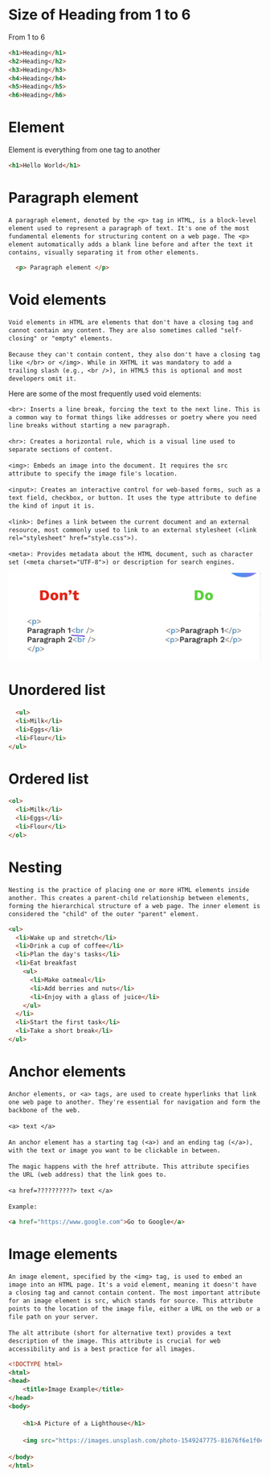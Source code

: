 
# Size of Heading from 1 to 6
From 1 to 6
```HTML
<h1>Heading</h1>
<h2>Heading</h2>
<h3>Heading</h3>
<h4>Heading</h4>
<h5>Heading</h5>
<h6>Heading</h6>
```

# Element
Element is everything from one tag to another
```HTML
<h1>Hello World</h1>
```

# Paragraph element

    A paragraph element, denoted by the <p> tag in HTML, is a block-level element used to represent a paragraph of text. It's one of the most fundamental elements for structuring content on a web page. The <p> element automatically adds a blank line before and after the text it contains, visually separating it from other elements.
```HTML
  <p> Paragraph element </p>
```

# Void elements
    Void elements in HTML are elements that don't have a closing tag and cannot contain any content. They are also sometimes called "self-closing" or "empty" elements.

    Because they can't contain content, they also don't have a closing tag like </br> or </img>. While in XHTML it was mandatory to add a trailing slash (e.g., <br />), in HTML5 this is optional and most developers omit it.

Here are some of the most frequently used void elements:

    <br>: Inserts a line break, forcing the text to the next line. This is a common way to format things like addresses or poetry where you need line breaks without starting a new paragraph.

    <hr>: Creates a horizontal rule, which is a visual line used to separate sections of content.

    <img>: Embeds an image into the document. It requires the src attribute to specify the image file's location.

    <input>: Creates an interactive control for web-based forms, such as a text field, checkbox, or button. It uses the type attribute to define the kind of input it is.

    <link>: Defines a link between the current document and an external resource, most commonly used to link to an external stylesheet (<link rel="stylesheet" href="style.css">).

    <meta>: Provides metadata about the HTML document, such as character set (<meta charset="UTF-8">) or description for search engines.


![alt text](images/image001.png)

# Unordered list
```HTML
  <ul>
  <li>Milk</li>
  <li>Eggs</li>
  <li>Flour</li>
</ul>
```

# Ordered list

```HTML
<ol>
  <li>Milk</li>
  <li>Eggs</li>
  <li>Flour</li>
</ol>
```

# Nesting
    Nesting is the practice of placing one or more HTML elements inside another. This creates a parent-child relationship between elements, forming the hierarchical structure of a web page. The inner element is considered the "child" of the outer "parent" element.
```HTML
<ul>
  <li>Wake up and stretch</li>
  <li>Drink a cup of coffee</li>
  <li>Plan the day's tasks</li>
  <li>Eat breakfast
    <ul>
      <li>Make oatmeal</li>
      <li>Add berries and nuts</li>
      <li>Enjoy with a glass of juice</li>
    </ul>
  </li>
  <li>Start the first task</li>
  <li>Take a short break</li>
</ul>
```

# Anchor elements
    Anchor elements, or <a> tags, are used to create hyperlinks that link one web page to another. They're essential for navigation and form the backbone of the web.

    <a> text </a>

    An anchor element has a starting tag (<a>) and an ending tag (</a>), with the text or image you want to be clickable in between. 
    
    The magic happens with the href attribute. This attribute specifies the URL (web address) that the link goes to.

    <a href=??????????> text </a>

    Example:

```HTML
<a href="https://www.google.com">Go to Google</a>
```

# Image elements
    An image element, specified by the <img> tag, is used to embed an image into an HTML page. It's a void element, meaning it doesn't have a closing tag and cannot contain content. The most important attribute for an image element is src, which stands for source. This attribute points to the location of the image file, either a URL on the web or a file path on your server.

    The alt attribute (short for alternative text) provides a text description of the image. This attribute is crucial for web accessibility and is a best practice for all images.

```HTML
<!DOCTYPE html>
<html>
<head>
    <title>Image Example</title>
</head>
<body>

    <h1>A Picture of a Lighthouse</h1>

    <img src="https://images.unsplash.com/photo-1549247775-81676f6e1f0e?q=80&w=2000&auto=format&fit=crop" alt="A lighthouse on a rocky shore under a cloudy sky.">

</body>
</html>
```


